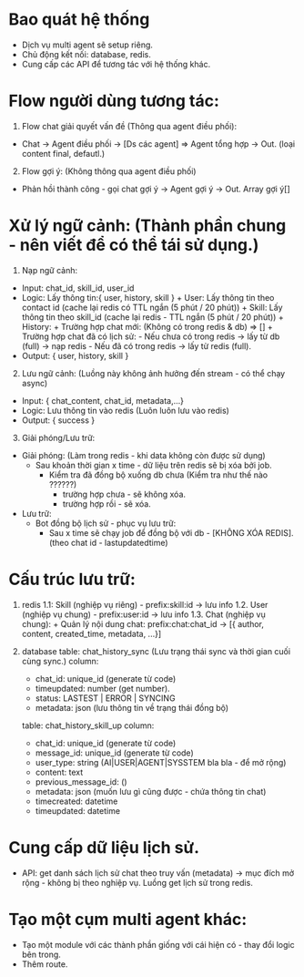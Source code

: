 # Bao quát hệ thống
- Dịch vụ multi agent sẽ setup riêng.
- Chủ động kết nối: database, redis.
- Cung cấp các API để tương tác với hệ thống khác.

# Flow người dùng tương tác:
1. Flow chat giải quyết vấn đề (Thông qua agent điều phối):
- Chat -> Agent điều phối -> [Ds các agent] => Agent tổng hợp -> Out. (loại content final, defautl.)

2. Flow gợi ý: (Không thông qua agent điều phối)
- Phản hồi thành công - gọi chat gợi ý -> Agent gợi ý -> Out. Array gợi ý[]

# Xử lý ngữ cảnh: (Thành phần chung - nên viết để có thể tái sử dụng.)
1. Nạp ngữ cảnh:
  - Input: chat_id, skill_id, user_id
  - Logic: Lấy thông tin:{ user, history, skill }
        + User: Lấy thông tin theo contact id (cache lại redis có TTL ngắn (5 phút / 20 phút))
        + Skill: Lấy thông tin theo skill_id (cache lại redis - TTL ngắn (5 phút / 20 phút))
        + History: 
            + Trường hợp chat mới: (Không có trong redis & db) => []
            + Trường hợp chat đã có lịch sử:
                - Nếu chưa có trong redis -> lấy từ db (full) -> nạp redis
                - Nếu đã có trong redis -> lấy từ redis (full).
  - Output: { user, history, skill }

2. Lưu ngữ cảnh: (Luồng này không ảnh hưởng đến stream - có thể chạy async)
  - Input: { chat_content, chat_id, metadata,...}
  - Logic: Lưu thông tin vào redis (Luôn luôn lưu vào redis)
  - Output: { success }

3. Giải phóng/Lưu trữ:
  - Giải phóng: (Làm trong redis - khi data không còn được sử dụng)
      - Sau khoản thời gian x time - dữ liệu trên redis sẽ bị xóa bởi job.
        + Kiểm tra đã đồng bộ xuống db chưa (Kiểm tra như thế nào ??????)
          - trường hợp chưa - sẽ không xóa.
          - trường hợp rồi - sẽ xóa.
  - Lưu trữ:
      - Bot đồng bộ lịch sử - phục vụ lưu trữ: 
        + Sau x time sẽ chạy job để đồng bộ với db - [KHÔNG XÓA REDIS]. (theo chat id - lastupdatedtime)

# Cấu trúc lưu trữ:
1. redis
   1.1: Skill (nghiệp vụ riêng) - prefix:skill:id -> lưu info
   1.2. User (nghiệp vụ chung) - prefix:user:id -> lưu info
   1.3. Chat (nghiệp vụ chung):
       + Quản lý nội dung chat: prefix:chat:chat_id -> [{ author, content, created_time, metadata, ...}]
2. database
   table: chat_history_sync (Lưu trạng thái sync và thời gian cuối cùng sync.)
    column:
      - chat_id: unique_id (generate từ code)
      - timeupdated: number (get number).
      - status: LASTEST | ERROR | SYNCING
      - metadata: json (lưu thông tin về trạng thái đồng bộ)

   table: chat_history_skill_up
   column:
    - chat_id: unique_id (generate từ code)
    - message_id: unique_id (generate từ code)
    - user_type: string (AI|USER|AGENT|SYSSTEM bla bla - để mở rộng)
    - content: text
    - previous_message_id: ()
    - metadata: json (muốn lưu gì cũng được - chứa thông tin chat)
    - timecreated: datetime
    - timeupdated: datetime

# Cung cấp dữ liệu lịch sử.
  - API: get danh sách lịch sử chat theo truy vấn (metadata) -> mục đích mở rộng - không bị theo nghiệp vụ. Luồng get lịch sử trong redis.

# Tạo một cụm multi agent khác:
- Tạo một module với các thành phần giống với cái hiện có - thay đổi logic bên trong.
- Thêm route.

